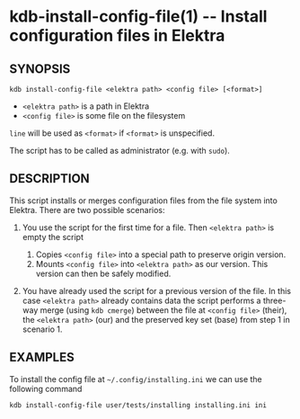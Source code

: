 # kdb-install-config-file(1) -- Install configuration files in Elektra

## SYNOPSIS

`kdb install-config-file <elektra path> <config file> [<format>]`

- `<elektra path>` is a path in Elektra
- `<config file>` is some file on the filesystem

`line` will be used as `<format>` if `<format>` is unspecified.

The script has to be called as administrator (e.g. with `sudo`).

## DESCRIPTION

This script installs or merges configuration files from the file system into
Elektra. There are two possible scenarios:

1. You use the script for the first time for a file. Then `<elektra path>` is empty the script

   1. Copies `<config file>` into a special path to preserve origin version.
   2. Mounts `<config file>` into `<elektra path>` as our version. This version can then be safely modified.

2. You have already used the script for a previous version of the file. In this case `<elektra path>` already contains data the script performs a three-way
   merge (using `kdb cmerge`) between the file at `<config file>` (their), the `<elektra path>` (our)
   and the preserved key set (base) from step 1 in scenario 1.

## EXAMPLES

To install the config file at `~/.config/installing.ini` we can use the following command

`kdb install-config-file user/tests/installing installing.ini ini`
